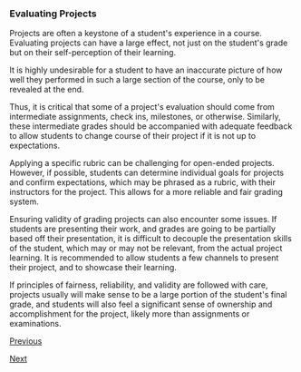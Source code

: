 ### Evaluating Projects

Projects are often a keystone of a student's experience in a course. Evaluating projects can have a large effect, not just on the student's grade but on their self-perception of their learning. 

It is highly undesirable for a student to have an inaccurate picture of how well they performed in such a large section of the course, only to be revealed at the end. 

Thus, it is critical that some of a project's evaluation should come from intermediate assignments, check ins, milestones, or otherwise. Similarly, these intermediate grades should be accompanied with adequate feedback to allow students to change course of their project if it is not up to expectations.

Applying a specific rubric can be challenging for open-ended projects. However, if possible, students can determine individual goals for projects and confirm expectations, which may be phrased as a rubric, with their instructors for the project. This allows for a more reliable and fair grading system.

Ensuring validity of grading projects can also encounter some issues. If students are presenting their work, and grades are going to be partially based off their presentation, it is difficult to decouple the presentation skills of the student, which may or may not be relevant, from the actual project learning. It is recommended to allow students a few channels to present their project, and to showcase their learning. 

If principles of fairness, reliability, and validity are followed with care, projects usually will make sense to be a large portion of the student's final grade, and students will also feel a significant sense of ownership and accomplishment for the project, likely more than assignments or examinations.

[Previous](assignments.md)

[Next](participation.md)
